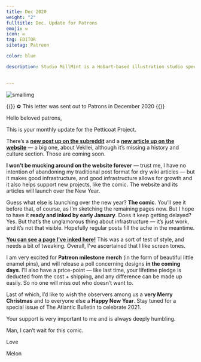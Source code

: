 ```yaml
---
title: Dec 2020
weight: "2"
fulltitle: Dec. Update for Patrons
emoji: ✉
icon: ✉️
tag: EDITOR
sitetag: Patreon

color: blue

description: Studio MillMint is a Hobart-based illustration studio specialising in utopian fiction.

 
---
```


![smallimg](https://images.millmint.net/images/mastheads/letters/2.jpg)

{{<note>}}
✿ This letter was sent out to Patrons in December 2020
{{</note>}}

Hello beloved patrons,

This is your monthly update for the Petticoat Project.

There’s a **[new post up on the subreddit](https://www.reddit.com/r/vekllei/comments/khl6um/full_heart/)** and a **[new article up on the website](https://millmint.net/vekllei/)** — a big one, about Vekllei, although it’s missing a history and culture section. Those are coming soon.

**I won’t be mucking around on the website forever** — trust me, I have no intention of abandoning my traditional post format for dry wiki articles — but it makes good infrastructure, and good infrastructure allows for growth and it also helps support new projects, like the comic. The website and its articles will launch over the New Year.

Guess what else is launching over the new year? **The comic**. You’ll see it before that, of course, as I’m sketching the remaining pages now. But I hope to have it **ready and inked by early January**. Does it keep getting delayed? Yes. But that’s the unglamorous thing about infrastructure — it’s just work, and it’s not that visible. Hopefully regular posts fill the ache in the meantime.

**[You can see a page I’ve inked here!](http://millmint.net/images/comics/test.jpg)** This was a sort of test of style, and needs a bit of tweaking. Overall, I've ascertained that I like screen tones.

I am very excited for **Patreon milestone merch** (in the form of beautiful little enamel pins), and will release a poll concerning designs **in the coming days**. I’ll also have a price-point — like last time, your lifetime pledge is deducted from the cost + shipping, and any difference can be made up easily. So no one will miss out who doesn’t want to.

Last of which, I’d like to wish the observers among us a **very Merry Christmas** and to everyone else a **Happy New Year**. Stay tuned for a special issue of The Atlantic Bulletin to celebrate 2021.

Your support is very important to me and is always deeply humbling.

Man, I can’t wait for this comic.

Love

Melon

